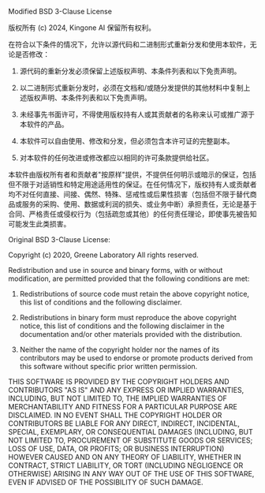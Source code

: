 Modified BSD 3-Clause License

版权所有 (c) 2024, Kingone AI
保留所有权利。

在符合以下条件的情况下，允许以源代码和二进制形式重新分发和使用本软件，无论是否修改：

1. 源代码的重新分发必须保留上述版权声明、本条件列表和以下免责声明。

2. 以二进制形式重新分发时，必须在文档和/或随分发提供的其他材料中复制上述版权声明、本条件列表和以下免责声明。

3. 未经事先书面许可，不得使用版权持有人或其贡献者的名称来认可或推广源于本软件的产品。

4. 本软件可以自由使用、修改和分发，但必须包含本许可证的完整副本。

5. 对本软件的任何改进或修改都应以相同的许可条款提供给社区。

本软件由版权所有者和贡献者"按原样"提供，不提供任何明示或暗示的保证，包括但不限于对适销性和特定用途适用性的保证。在任何情况下，版权持有人或贡献者均不对任何直接、间接、偶然、特殊、惩戒性或后果性损害（包括但不限于替代商品或服务的采购、使用、数据或利润的损失、或业务中断）承担责任，无论是基于合同、严格责任或侵权行为（包括疏忽或其他）的任何责任理论，即使事先被告知可能发生此类损害。

Original BSD 3-Clause License:

Copyright (c) 2020, Greene Laboratory
All rights reserved.

Redistribution and use in source and binary forms, with or without
modification, are permitted provided that the following conditions are met:

1. Redistributions of source code must retain the above copyright notice, this
   list of conditions and the following disclaimer.

2. Redistributions in binary form must reproduce the above copyright notice,
   this list of conditions and the following disclaimer in the documentation
   and/or other materials provided with the distribution.

3. Neither the name of the copyright holder nor the names of its
   contributors may be used to endorse or promote products derived from
   this software without specific prior written permission.

THIS SOFTWARE IS PROVIDED BY THE COPYRIGHT HOLDERS AND CONTRIBUTORS "AS IS"
AND ANY EXPRESS OR IMPLIED WARRANTIES, INCLUDING, BUT NOT LIMITED TO, THE
IMPLIED WARRANTIES OF MERCHANTABILITY AND FITNESS FOR A PARTICULAR PURPOSE ARE
DISCLAIMED. IN NO EVENT SHALL THE COPYRIGHT HOLDER OR CONTRIBUTORS BE LIABLE
FOR ANY DIRECT, INDIRECT, INCIDENTAL, SPECIAL, EXEMPLARY, OR CONSEQUENTIAL
DAMAGES (INCLUDING, BUT NOT LIMITED TO, PROCUREMENT OF SUBSTITUTE GOODS OR
SERVICES; LOSS OF USE, DATA, OR PROFITS; OR BUSINESS INTERRUPTION) HOWEVER
CAUSED AND ON ANY THEORY OF LIABILITY, WHETHER IN CONTRACT, STRICT LIABILITY,
OR TORT (INCLUDING NEGLIGENCE OR OTHERWISE) ARISING IN ANY WAY OUT OF THE USE
OF THIS SOFTWARE, EVEN IF ADVISED OF THE POSSIBILITY OF SUCH DAMAGE.

